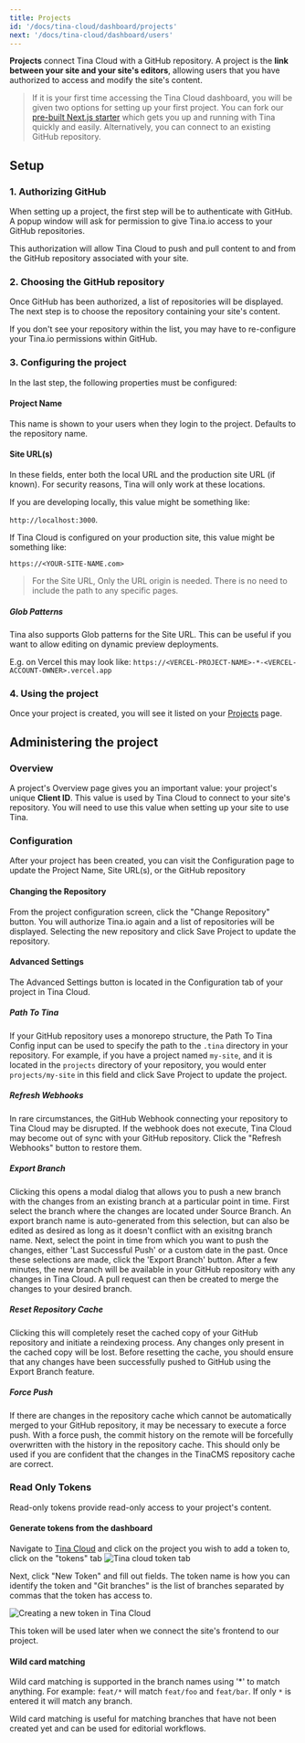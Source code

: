 ```yaml
---
title: Projects
id: '/docs/tina-cloud/dashboard/projects'
next: '/docs/tina-cloud/dashboard/users'
---
```


**Projects** connect Tina Cloud with a GitHub repository. A project is the **link between your site and your site's editors**, allowing users that you have authorized to access and modify the site's content.

> If it is your first time accessing the Tina Cloud dashboard, you will be given two options for setting up your first project. You can fork our <a href="https://github.com/tinacms/tina-cloud-starter" target="_blank">pre-built Next.js starter</a> which gets you up and running with Tina quickly and easily. Alternatively, you can connect to an existing GitHub repository.

## Setup

### 1. Authorizing GitHub

When setting up a project, the first step will be to authenticate with GitHub. A popup window will ask for permission to give Tina.io access to your GitHub repositories.

This authorization will allow Tina Cloud to push and pull content to and from the GitHub repository associated with your site.

### 2. Choosing the GitHub repository

Once GitHub has been authorized, a list of repositories will be displayed. The next step is to choose the repository containing your site's content.

If you don't see your repository within the list, you may have to re-configure your Tina.io permissions within GitHub.

### 3. Configuring the project

In the last step, the following properties must be configured:

#### Project Name

This name is shown to your users when they login to the project. Defaults to the repository name.

#### Site URL(s)

In these fields, enter both the local URL and the production site URL (if known). For security reasons, Tina will only work at these locations.

If you are developing locally, this value might be something like:

`http://localhost:3000`.

If Tina Cloud is configured on your production site, this value might be something like:

`https://<YOUR-SITE-NAME.com>`

> For the Site URL, Only the URL origin is needed. There is no need to include the path to any specific pages.

##### Glob Patterns


Tina also supports Glob patterns for the Site URL. This can be useful if you want to allow editing on dynamic preview deployments.

E.g. on Vercel this may look like: `https://<VERCEL-PROJECT-NAME>-*-<VERCEL-ACCOUNT-OWNER>.vercel.app`

### 4. Using the project

Once your project is created, you will see it listed on your [Projects](https://app.tina.io/projects) page.

## Administering the project

### Overview

A project's Overview page gives you an important value: your project's unique **Client ID**. This value is used by Tina Cloud to connect to your site's repository. You will need to use this value when setting up your site to use Tina.

### Configuration

After your project has been created, you can visit the Configuration page to update the Project Name, Site URL(s), or the GitHub repository

#### Changing the Repository

From the project configuration screen, click the "Change Repository" button. You will authorize Tina.io again and a list of repositories will be displayed. Selecting the new repository and click Save Project to update the repository.

#### Advanced Settings

The Advanced Settings button is located in the Configuration tab of your project in Tina Cloud.

##### Path To Tina

If your GitHub repository uses a monorepo structure, the Path To Tina Config input can be used to specify the path to the
`.tina` directory in your repository. For example, if you have a project named `my-site`, and it is located in the
`projects` directory of your repository, you would enter `projects/my-site` in this field and click Save Project to
update the project.

##### Refresh Webhooks

In rare circumstances, the GitHub Webhook connecting your repository to Tina Cloud may be disrupted. If the webhook does
not execute, Tina Cloud may become out of sync with your GitHub repository. Click the "Refresh Webhooks" button to restore them.

##### Export Branch

Clicking this opens a modal dialog that allows you to push a new branch with the changes from an existing branch at a
particular point in time. First select the branch where the changes are located under Source Branch. An export branch
name is auto-generated from this selection, but can also be edited as desired as long as it doesn't conflict with an
exisitng branch name. Next, select the point in time from which you want to push the changes, either
'Last Successful Push' or a custom date in the past. Once these selections are made, click the 'Export Branch' button. After
a few minutes, the new branch will be available in your GitHub repository with any changes in Tina Cloud. A pull request
can then be created to merge the changes to your desired branch.

##### Reset Repository Cache

Clicking this will completely reset the cached copy of your GitHub repository and initiate a reindexing process. Any
changes only present in the cached copy will be lost. Before resetting the cache, you should ensure that any changes have
been successfully pushed to GitHub using the Export Branch feature.

##### Force Push

If there are changes in the repository cache which cannot be automatically merged to your GitHub repository, it may be
necessary to execute a force push. With a force push, the commit history on the remote will be forcefully overwritten
with the history in the repository cache. This should only be used if you are confident that the changes in the
TinaCMS repository cache are correct.

### Read Only Tokens

Read-only tokens provide read-only access to your project's content.

#### Generate tokens from the dashboard

Navigate to [Tina Cloud](https://app.tina.io) and click on the project you wish to add a token to, click on the "tokens" tab
![Tina cloud token tab](https://res.cloudinary.com/forestry-demo/image/upload/v1667433036/tina-io/docs/tina-cloud/Screen_Shot_2022-11-02_at_8.50.24_PM.png)

Next, click "New Token" and fill out fields. The token name is how you can identify the token and "Git branches" is the list of branches separated by commas that the token has access to.

![Creating a new token in Tina Cloud](https://res.cloudinary.com/forestry-demo/image/upload/v1667433115/tina-io/docs/tina-cloud/Screen_Shot_2022-11-02_at_8.51.47_PM.png)

This token will be used later when we connect the site's frontend to our project.

#### Wild card matching

Wild card matching is supported in the branch names using '\*' to match anything. For example: `feat/*` will match `feat/foo` and `feat/bar`. If only `*` is entered it will match any branch.

Wild card matching is useful for matching branches that have not been created yet and can be used for editorial workflows.
